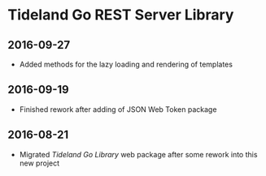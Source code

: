 # Tideland Go REST Server Library

## 2016-09-27

- Added methods for the lazy loading and rendering of templates

## 2016-09-19

- Finished rework after adding of JSON Web Token package

## 2016-08-21

- Migrated *Tideland Go Library* web package after some rework
  into this new project

